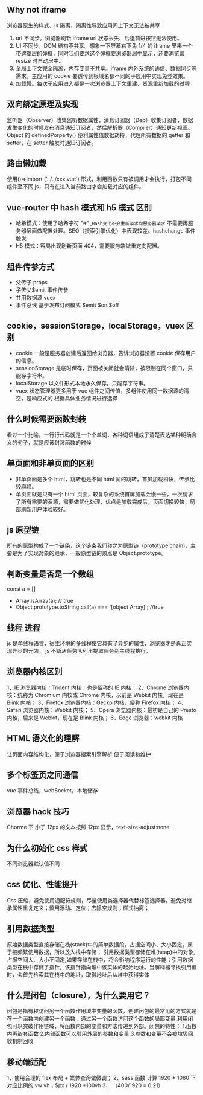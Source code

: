 ## Why not iframe

浏览器原生的样式、js 隔离，隔离性导致应用间上下文无法被共享

1. url 不同步。浏览器刷新 iframe url 状态丢失、后退前进按钮无法使用。
2. UI 不同步，DOM 结构不共享。想象一下屏幕右下角 1/4 的 iframe 里来一个带遮罩层的弹框，同时我们要求这个弹框要浏览器居中显示，还要浏览器 resize 时自动居中..
3. 全局上下文完全隔离，内存变量不共享。iframe 内外系统的通信、数据同步等需求，主应用的 cookie 要透传到根域名都不同的子应用中实现免登效果。
4. 加载慢。每次子应用进入都是一次浏览器上下文重建、资源重新加载的过程

## 双向绑定原理及实现

监听器（Observer）收集监听数据属性，消息订阅器（Dep）收集订阅者，数据发生变化的时候发布消息通知订阅者，然后解析器（Compiler）通知更新视图。 Object 的 definedPorperty() 便利属性值数据劫持，代理所有数据的 getter 和 setter，在 setter 触发时通知订阅者。

## 路由懒加载

使用()=>import ('../../xxx.vue') 形式，利用函数只有被调用才会执行，打包不同组件至不同 js，只有在进入当前路由才会加载对应的组件。

## vue-router 中 hash 模式和 h5 模式 区别

- 哈希模式：使用了哈希字符 "#" ,`Hash变化不会重新请求向服务器请求` 不需要再服务器层面做配置处理。SEO（搜索引擎优化）中表现较差。hashchange 事件触发
- H5 模式：容易出现刷新页面 404，需要服务端做重定向配置。

## 组件传参方式

- 父传子 props
- 子传父$emit 事件传参
- 共用数据源 vuex
- 事件总线 基于发布订阅模式 $emit $on $off

## cookie，sessionStorage，localStorage，vuex 区别

- cookie 一般是服务器创建后返回给浏览器，告诉浏览器设置 cookie 保存用户的信息。
- sessionStorage 是临时保存，页面被关闭就会清除，被限制在同个窗口，只能存字符串。
- localStorage 以文件形式本地永久保存，只能存字符串。
- vuex 状态管理器更多用于 vue 组件之间传值，多组件使用同一数据源的清空，是响应式的
  根据具体业务情况进行选择

## 什么时候需要函数封装

看过一个比喻，一行行代码就是一个个单词，各种词语组成了清楚表达某种明确含义的句子，就是应该封装函数的时候

## 单页面和非单页面的区别

- 非单页面是多个 html，跳转也是不同 html 间的跳转，首屏加载稍快，传参比较麻烦。
- 单页面就是只有一个 html 页面，较复杂的系统首屏加载会慢一些，一次请求了所有需要的资源，需要做优化处理，优点是加载完成后，页面切换较快，局部刷新用户体验较好。

## js 原型链

所有的原型构成了一个链条，这个链条我们称之为原型链（prototype chain)，主要是为了实现对象的继承，一般原型链的顶点是 Object.prototype。

## 判断变量是否是一个数组

const a = []

- Array.isArray(a); // true
- Object.prototype.toString.call(a) === '[object Array]'; //true

## 线程 进程

js 是单线程语言，宿主环境的多线程使它具有了异步的属性，浏览器才是真正实现异步的元凶。
js 不断从任务队列里提取任务到主线程执行，

## 浏览器内核区别

1、IE 浏览器内核：Trident 内核，也是俗称的 IE 内核；
2、Chrome 浏览器内核：统称为 Chromium 内核或 Chrome 内核，以前是 Webkit 内核，现在是 Blink 内核；
3、Firefox 浏览器内核：Gecko 内核，俗称 Firefox 内核；
4、Safari 浏览器内核：Webkit 内核；
5、Opera 浏览器内核：最初是自己的 Presto 内核，后来是 Webkit，现在是 Blink 内核；
6、Edge 浏览器：webkit 内核

## HTML 语义化的理解

让页面内容结构化，便于浏览器搜索引擎解析
便于阅读和维护

## 多个标签页之间通信

vue 事件总线，webSocket，本地储存

## 浏览器 hack 技巧

Chorme 下 小于 12px 的文本按照 12px 显示，text-size-adjust:none

## 为什么初始化 css 样式

不同浏览器默认值不同

## css 优化、性能提升

Css 压缩，避免使用通配符规则，尽量使用类选择器代替标签选择器，避免对继承属性重复定义；慎用浮动、定位；去除空规则；样式抽离；

## 引用数据类型

原始数据类型直接存储在栈(stack)中的简单数据段，占据空间小、大小固定，属于被频繁使用数据，所以放入栈中存储；
引用数据类型存储在堆(heap)中的对象,占据空间大、大小不固定,如果存储在栈中，将会影响程序运行的性能；引用数据类型在栈中存储了指针，该指针指向堆中该实体的起始地址。当解释器寻找引用值时，会首先检索其在栈中的地址，取得地址后从堆中获得实体

## 什么是闭包（closure），为什么要用它？

闭包是指有权访问另一个函数作用域中变量的函数，创建闭包的最常见的方式就是在一个函数内创建另一个函数，通过另一个函数访问这个函数的局部变量,利用闭包可以突破作用链域，将函数内部的变量和方法传递到外部。闭包的特性： 1.函数内再嵌套函数 2.内部函数可以引用外层的参数和变量 3.参数和变量不会被垃圾回收机制回收

## 移动端适配

1、使用合理的 flex 布局 + 媒体查询做微调；
2、sass 函数 计算 1920 * 1080 下对应比例的 vw vh；$px / 1920 *100vh
3、<meta name="viewport" content="width=1920px, initial-scale=0.21" > （400/1920 = 0.21）
